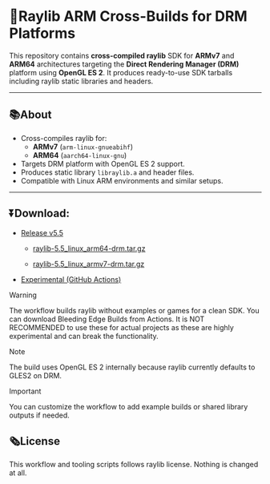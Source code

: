 # 🌠Raylib ARM Cross-Builds for DRM Platforms

This repository contains **cross-compiled raylib** SDK for **ARMv7** and **ARM64** architectures targeting the **Direct Rendering Manager (DRM)** platform using **OpenGL ES 2**. It produces ready-to-use SDK tarballs including raylib static libraries and headers.

---

## 📚About 
- Cross-compiles raylib for:
  - **ARMv7** (`arm-linux-gnueabihf`)
  - **ARM64** (`aarch64-linux-gnu`)
- Targets DRM platform with OpenGL ES 2 support.
- Produces static library `libraylib.a` and header files.
- Compatible with Linux ARM environments and similar setups.



---

## ⏬Download: 
- [Release v5.5](https://github.com/Sparklight77/raylib-arm/releases/tag/arm-5.5)
  - [raylib-5.5_linux_arm64-drm.tar.gz](https://github.com/Sparklight77/raylib-arm/releases/download/arm-5.5/raylib-5.5_linux_arm64-drm.tar.gz)

  - [raylib-5.5_linux_armv7-drm.tar.gz](https://github.com/Sparklight77/raylib-arm/releases/download/arm-5.5/raylib-5.5_linux_armv7-drm.tar.gz)


- [Experimental (GitHub Actions)](https://github.com/Sparklight77/raylib-arm/actions/workflows/raylib-build.yml)


> [!Warning]
> The workflow builds raylib without examples or games for a clean SDK. You can download Bleeding Edge Builds from Actions. It is NOT RECOMMENDED to use these for actual projects as these are highly experimental and can break the functionality.

> [!Note]
> The build uses OpenGL ES 2 internally because raylib currently defaults to GLES2 on DRM.


> [!Important]
> You can customize the workflow to add example builds or shared library outputs if needed. 

## 🗞️License

This workflow and tooling scripts follows raylib license. Nothing is changed at all.
